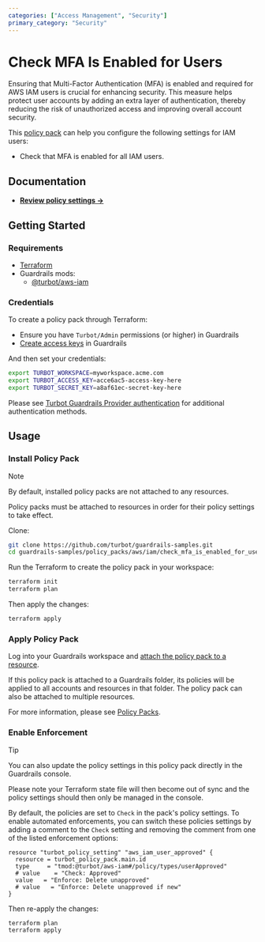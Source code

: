 ```yaml
---
categories: ["Access Management", "Security"]
primary_category: "Security"
---
```


# Check MFA Is Enabled for Users

Ensuring that Multi-Factor Authentication (MFA) is enabled and required for AWS IAM users is crucial for enhancing security. This measure helps protect user accounts by adding an extra layer of authentication, thereby reducing the risk of unauthorized access and improving overall account security.

This [policy pack](https://turbot.com/guardrails/docs/concepts/resources/smart-folders) can help you configure the following settings for IAM users:

- Check that MFA is enabled for all IAM users.

## Documentation

- **[Review policy settings →](https://hub-guardrails-turbot-com-git-development-turbot.vercel.app/policy-packs/check_mfa_is_enabled_for_users/settings)**

## Getting Started

### Requirements

- [Terraform](https://developer.hashicorp.com/terraform/tutorials/aws-get-started/install-cli)
- Guardrails mods:
  - [@turbot/aws-iam](https://hub-guardrails-turbot-com-git-development-turbot.vercel.app/aws/mods/aws-iam)

### Credentials

To create a policy pack through Terraform:

- Ensure you have `Turbot/Admin` permissions (or higher) in Guardrails
- [Create access keys](https://turbot.com/guardrails/docs/guides/iam/access-keys#generate-a-new-guardrails-api-access-key) in Guardrails

And then set your credentials:

```sh
export TURBOT_WORKSPACE=myworkspace.acme.com
export TURBOT_ACCESS_KEY=acce6ac5-access-key-here
export TURBOT_SECRET_KEY=a8af61ec-secret-key-here
```

Please see [Turbot Guardrails Provider authentication](https://registry.terraform.io/providers/turbot/turbot/latest/docs#authentication) for additional authentication methods.

## Usage

### Install Policy Pack

> [!NOTE]
> By default, installed policy packs are not attached to any resources.
>
> Policy packs must be attached to resources in order for their policy settings to take effect.

Clone:

```sh
git clone https://github.com/turbot/guardrails-samples.git
cd guardrails-samples/policy_packs/aws/iam/check_mfa_is_enabled_for_users
```

Run the Terraform to create the policy pack in your workspace:

```sh
terraform init
terraform plan
```

Then apply the changes:

```sh
terraform apply
```

### Apply Policy Pack

Log into your Guardrails workspace and [attach the policy pack to a resource](https://turbot.com/guardrails/docs/guides/working-with-folders/smart#attach-a-smart-folder-to-a-resource).

If this policy pack is attached to a Guardrails folder, its policies will be applied to all accounts and resources in that folder. The policy pack can also be attached to multiple resources.

For more information, please see [Policy Packs](https://turbot.com/guardrails/docs/concepts/resources/smart-folders).

### Enable Enforcement

> [!TIP]
> You can also update the policy settings in this policy pack directly in the Guardrails console.
>
> Please note your Terraform state file will then become out of sync and the policy settings should then only be managed in the console.

By default, the policies are set to `Check` in the pack's policy settings. To enable automated enforcements, you can switch these policies settings by adding a comment to the `Check` setting and removing the comment from one of the listed enforcement options:

```hcl
resource "turbot_policy_setting" "aws_iam_user_approved" {
  resource = turbot_policy_pack.main.id
  type     = "tmod:@turbot/aws-iam#/policy/types/userApproved"
  # value    = "Check: Approved"
  value   = "Enforce: Delete unapproved"
  # value   = "Enforce: Delete unapproved if new"
}
```

Then re-apply the changes:

```sh
terraform plan
terraform apply
```
